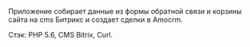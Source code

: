 Приложение собирает данные из формы обратной связи и корзины сайта на cms Битрикс и создает сделки в Amocrm.

Стэк: PHP 5.6, CMS Bitrix, Curl.
